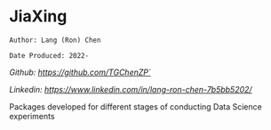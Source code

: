 # JiaXing
`Author: Lang (Ron) Chen`

`Date Produced: 2022-`

*Github: https://github.com/TGChenZP`*

*Linkedin: https://www.linkedin.com/in/lang-ron-chen-7b5bb5202/*

Packages developed for different stages of conducting Data Science experiments
